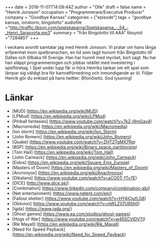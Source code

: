 +++
date = 2018-11-07T14:09:44Z
author = "Olle"
draft = false
name = "Henrik Jonsson"
occupation = "Programmerare/Executive Producer"
company = "Goodbye Kansas"
categories = ["episode"]
tags = "goodbye kansas, ionstorm, bingolotto"
audiofile ="http://traffic.libsyn.com/spelskaparna/Spelskaparna_-_54_-_Henri_Sarasvirta.mp3"
summary = "från Bingolotto till AAA"
libsynid ="7284851"
+++

I veckans avsnitt samtalar jag med Henrik Jonsson. Vi pratar om hans långa erfarenhet inom spelbranschen, en tid som tagit honom från Bingolotto till Dallas och tillbaka till Sverige. Han har hunnit med mycket, kort sagt. Nu har han släppt programmeringen och jobbar istället med investering i spelföretag. I Spel under lupp får vi höra Henriks tankar om ett spel som lämpar sig väldigt bra för kamratförnedring och inmundigande av öl. Följer Henrik gör du enklast på hans twitter: @IonSwitz. God lyssning!
# Länkar
* [MUD] (https://en.wikipedia.org/wiki/MUD)
* [LPMud] (https://en.wikipedia.org/wiki/LPMud)
* [Pinball fantasies] (https://www.youtube.com/watch?v=7kZ-i9mGav4)
* [Macromedia] (https://en.wikipedia.org/wiki/Macromedia)
* [Ion storm] (https://en.wikipedia.org/wiki/Ion_Storm)
* [John Romero] (https://en.wikipedia.org/wiki/John_Romero)
* [Quake] (https://www.youtube.com/watch?v=ZHT2TgMX7Rg)
* [BSP] (https://en.wikipedia.org/wiki/Binary_space_partitioning)
* [Tom Hall] (https://en.wikipedia.org/wiki/Tom_Hall)
* [John Carmack] (https://en.wikipedia.org/wiki/John_Carmack)
* [Eidos] (https://en.wikipedia.org/wiki/Square_Enix_Europe)
* [Masters of Doom] (https://en.wikipedia.org/wiki/Masters_of_Doom)
* [Ancronyox] (https://en.wikipedia.org/wiki/Anachronox)
* [Dikatana] (https://www.youtube.com/watch?v=aCO0T-1Tv7E)
* [DICE] (http://www.dice.se/)
* [Combination] (https://www.linkedin.com/company/combination-ab/)
* [Net entertainment] (https://www.netent.com/en/)
* [Fallout shelter] (https://www.youtube.com/watch?v=HY4jCjufLG8)
* [Oblivion] (https://www.youtube.com/watch?v=mWLZ07U85h0)
* [Igda] (https://www.igda.org/)
* [Ghost games] (https://www.ea.com/studios/ghost-games)
* [Hogs of War] (https://www.youtube.com/watch?v=w45SCVlDVTI)
* [Rik Mayall] (https://en.wikipedia.org/wiki/Rik_Mayall)
* [Need for Speed Payback] (https://en.wikipedia.org/wiki/Need_for_Speed_Payback)
